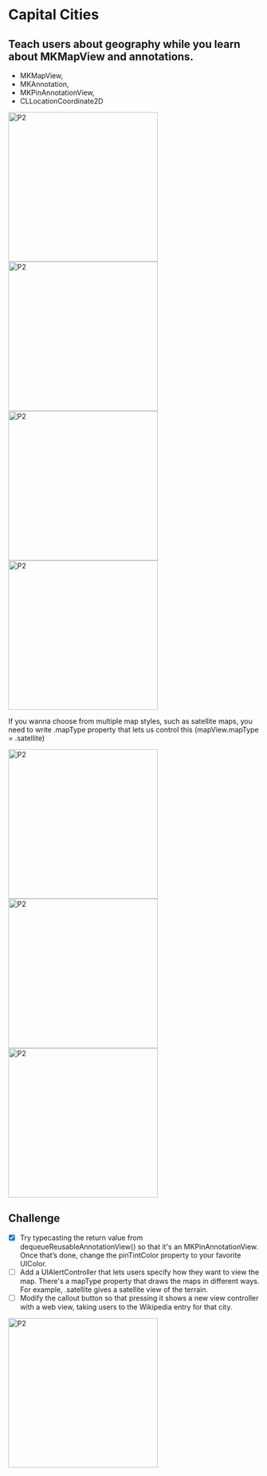 # Capital Cities

## Teach users about geography while you learn about MKMapView and annotations.

- MKMapView, 
- MKAnnotation, 
- MKPinAnnotationView, 
- CLLocationCoordinate2D


<img width="300" alt="P2" src="https://sun9-39.userapi.com/impg/HibXzNvvC2y9TCgpgzIsV67Erfl5H5Dnk2krcA/5j566rBBz9Y.jpg?size=996x2160&quality=95&sign=959c02acdba0bc79f8aaf33695c77c66&type=album"> <img width="300" alt="P2" src="https://sun9-14.userapi.com/impg/U5i7LkeZwdO0BoP3iU7SoI7Pjij5zMN2dyLqPg/QM0mpVqsrek.jpg?size=996x2160&quality=95&sign=7f9ef2bff963a1cdb735c6c6ec666c13&type=album"> <img width="300" alt="P2" src="https://sun9-62.userapi.com/impg/Kkdc59KchyKyR3JJdvSHIoB2SfVvS2_8YVQfHw/F_F0jrtnGe4.jpg?size=828x1792&quality=95&sign=0565fbc3e4a0278ea05328ace3749856&type=album"> <img width="300" alt="P2" src="https://sun9-13.userapi.com/impg/i7m09H3FTiXPHJTQrWl2BqHzdVDjrRVgqnlWqA/IFZty2QVSXI.jpg?size=828x1792&quality=95&sign=5354794b7dec493f6b041f959d6903cd&type=album"> 
 
 
If you wanna choose from multiple map styles, such as satellite maps, you need to write .mapType property that lets us control this (mapView.mapType = .satellite)

<img width="300" alt="P2" src="https://sun9-19.userapi.com/impg/rcK36bhDr5Ms_tjI4Mc4L8bs1bjfJaj9XmIi1w/xT4euk_jWis.jpg?size=828x1792&quality=95&sign=4eca7b2c7823c46992b0dada5aee86bd&type=album"> <img width="300" alt="P2" src="https://sun9-12.userapi.com/impg/KTywGSpeDXGZ-7dOKmkYIDrm3ZG674PUXvg7Tw/QybV1oRcu_A.jpg?size=828x1792&quality=95&sign=c48038fd4a9ed8d977722845494e0393&type=album"> <img width="300" alt="P2" src="https://sun9-37.userapi.com/impg/iI5sKxIl66ef4-koILAMN6Kv-VsErics82sK-A/TA39IEPPCbk.jpg?size=828x1792&quality=95&sign=fac047d9f55ed3335db18186d8f96aa4&type=album">


## Challenge

- [x] Try typecasting the return value from dequeueReusableAnnotationView() so that it's an MKPinAnnotationView. Once that’s done, change the pinTintColor property to your favorite UIColor.
- [ ] Add a UIAlertController that lets users specify how they want to view the map. There's a mapType property that draws the maps in different ways. For example, .satellite gives a satellite view of the terrain.
- [ ] Modify the callout button so that pressing it shows a new view controller with a web view, taking users to the Wikipedia entry for that city.

<img width="300" alt="P2" src="https://sun9-35.userapi.com/impg/tLjP-ZaMn9U2KNH2P-Zogw3LhbY87vUXg4xUCQ/OvF-X8vC2Lw.jpg?size=828x1792&quality=95&sign=c2e48ac77e619c163c5dd37b1ab4f541&type=album"> 

